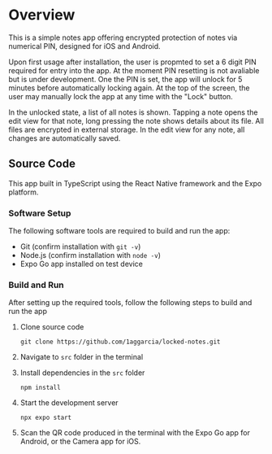 # Overview

This is a simple notes app offering encrypted protection of notes via numerical PIN, designed for iOS and Android.

Upon first usage after installation, the user is propmted to set a 6 digit PIN required for entry into the app. At the moment PIN resetting is not avaliable but is under development. One the PIN is set, the app will unlock for 5 minutes before automatically locking again. At the top of the screen, the user may manually lock the app at any time with the "Lock" button.

In the unlocked state, a list of all notes is shown. Tapping a note opens the edit view for that note, long pressing the note shows details about its file. All files are encrypted in external storage. In the edit view for any note, all changes are automatically saved.

## Source Code

This app built in TypeScript using the React Native framework and the Expo platform.

### Software Setup

The following software tools are required to build and run the app:
- Git (confirm installation with `git -v`)
- Node.js (confirm installation with `node -v`)
- Expo Go app installed on test device


### Build and Run

After setting up the required tools, follow the following steps to build and run the app

1. Clone source code
    ```
    git clone https://github.com/1aggarcia/locked-notes.git
    ```

2. Navigate to `src` folder in the terminal 

3. Install dependencies in the `src` folder
    ```
    npm install
    ```

4. Start the development server
    ```
    npx expo start
    ```

5. Scan the QR code produced in the terminal with the Expo Go app for Android, or the Camera app for iOS.
